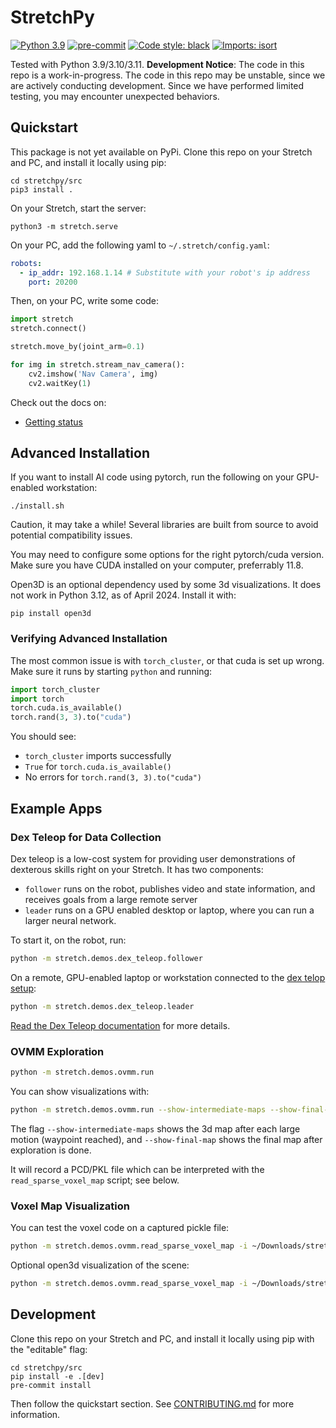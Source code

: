 # StretchPy

[![Python 3.9](https://img.shields.io/badge/python-3.9-blue.svg)](https://www.python.org/downloads/release/python-390/)
[![pre-commit](https://img.shields.io/badge/pre--commit-enabled-brightgreen?logo=pre-commit&logoColor=white)](https://github.com/pre-commit/pre-commit)
[![Code style: black](https://img.shields.io/badge/code%20style-black-000000.svg)](https://github.com/psf/black)
[![Imports: isort](https://img.shields.io/badge/%20imports-isort-%231674b1?style=flat)](https://timothycrosley.github.io/isort/)


Tested with Python 3.9/3.10/3.11. **Development Notice**: The code in this repo is a work-in-progress. The code in this repo may be unstable, since we are actively conducting development. Since we have performed limited testing, you may encounter unexpected behaviors.

## Quickstart

This package is not yet available on PyPi. Clone this repo on your Stretch and PC, and install it locally using pip:

```
cd stretchpy/src
pip3 install .
```

On your Stretch, start the server:

```
python3 -m stretch.serve
```

On your PC, add the following yaml to `~/.stretch/config.yaml`:

```yaml
robots:
  - ip_addr: 192.168.1.14 # Substitute with your robot's ip address
    port: 20200
```

Then, on your PC, write some code:

```python
import stretch
stretch.connect()

stretch.move_by(joint_arm=0.1)

for img in stretch.stream_nav_camera():
    cv2.imshow('Nav Camera', img)
    cv2.waitKey(1)
```

Check out the docs on:
 - [Getting status](./docs/status.md)

## Advanced Installation

If you want to install AI code using pytorch, run the following on your GPU-enabled workstation:
```
./install.sh
```

Caution, it may take a while! Several libraries are built from source to avoid potential compatibility issues.

You may need to configure some options for the right pytorch/cuda version. Make sure you have CUDA installed on your computer, preferrably 11.8.

Open3D is an optional dependency used by some 3d visualizations. It does not work in Python 3.12, as of April 2024. Install it with:
```
pip install open3d
```

### Verifying Advanced Installation

The most common issue is with `torch_cluster`, or that cuda is set up wrong. Make sure it runs by starting `python` and running:
```python
import torch_cluster
import torch
torch.cuda.is_available()
torch.rand(3, 3).to("cuda")
```

You should see:
  - `torch_cluster` imports successfully
  - `True` for `torch.cuda.is_available()`
  - No errors for `torch.rand(3, 3).to("cuda")`

## Example Apps

### Dex Teleop for Data Collection

Dex teleop is a low-cost system for providing user demonstrations of dexterous skills right on your Stretch. It has two components:
  - `follower` runs on the robot, publishes video and state information, and receives goals from a large remote server
  - `leader` runs on a GPU enabled desktop or laptop, where you can run a larger neural network.

To start it, on the robot, run:
```bash
python -m stretch.demos.dex_teleop.follower
```

On a remote, GPU-enabled laptop or workstation connected to the [dex telop setup](https://github.com/hello-robot/stretch_dex_teleop):
```bash
python -m stretch.demos.dex_teleop.leader
```

[Read the Dex Teleop documentation](docs/dex_teleop.md) for more details.

### OVMM Exploration

```bash
python -m stretch.demos.ovmm.run
```

You can show visualizations with:
```bash
python -m stretch.demos.ovmm.run --show-intermediate-maps --show-final-map
```
The flag `--show-intermediate-maps` shows the 3d map after each large motion (waypoint reached), and `--show-final-map` shows the final map after exploration is done.

It will record a PCD/PKL file which can be interpreted with the `read_sparse_voxel_map` script; see below.

### Voxel Map Visualization

You can test the voxel code on a captured pickle file:
```bash
python -m stretch.demos.ovmm.read_sparse_voxel_map -i ~/Downloads/stretch\ output\ 2024-03-21/stretch_output_2024-03-21_13-44-19.pkl
```

Optional open3d visualization of the scene:
```bash
python -m stretch.demos.ovmm.read_sparse_voxel_map -i ~/Downloads/stretch\ output\ 2024-03-21/stretch_output_2024-03-21_13-44-19.pkl  --show-svm
```

### 

## Development

Clone this repo on your Stretch and PC, and install it locally using pip with the "editable" flag:

```
cd stretchpy/src
pip install -e .[dev]
pre-commit install
```

Then follow the quickstart section. See [CONTRIBUTING.md](CONTRIBUTING.md) for more information.
